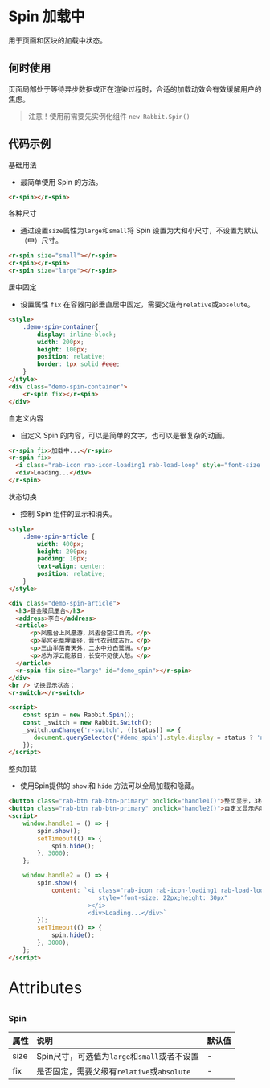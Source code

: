 # Spin 加载中

用于页面和区块的加载中状态。

## 何时使用

页面局部处于等待异步数据或正在渲染过程时，合适的加载动效会有效缓解用户的焦虑。

> 注意！使用前需要先实例化组件  `new Rabbit.Spin()`

## 代码示例

 基础用法

- 最简单使用 Spin 的方法。

```html
<r-spin></r-spin>
```

各种尺寸

- 通过设置`size`属性为`large`和`small`将 Spin 设置为大和小尺寸，不设置为默认（中）尺寸。

```html
<r-spin size="small"></r-spin>
<r-spin></r-spin>
<r-spin size="large"></r-spin>
```

居中固定

- 设置属性 `fix` 在容器内部垂直居中固定，需要父级有`relative`或`absolute`。

```html
<style>
    .demo-spin-container{
    	display: inline-block;
        width: 200px;
        height: 100px;
        position: relative;
        border: 1px solid #eee;
    }
</style>
<div class="demo-spin-container">
    <r-spin fix></r-spin>
</div>
```

自定义内容

- 自定义 Spin 的内容，可以是简单的文字，也可以是很复杂的动画。

```html
<r-spin fix>加载中...</r-spin>
<r-spin fix>
  <i class="rab-icon rab-icon-loading1 rab-load-loop" style="font-size: 22px; height: 30px"></i>
  <div>Loading...</div>
</r-spin>
```

状态切换

- 控制 Spin 组件的显示和消失。

```html
<style>
    .demo-spin-article {
        width: 400px;
        height: 200px;
        padding: 10px;
        text-align: center;
        position: relative;
    }
</style>

<div class="demo-spin-article">
  <h3>登金陵凤凰台</h3>
  <address>李白</address>
  <article>
      <p>凤凰台上凤凰游，凤去台空江自流。</p>
      <p>吴宫花草埋幽径，晋代衣冠成古丘。</p>
      <p>三山半落青天外，二水中分白鹭洲。</p>
      <p>总为浮云能蔽日，长安不见使人愁。</p>
  </article>
  <r-spin fix size="large" id="demo_spin"></r-spin>
</div>
<br /> 切换显示状态：
<r-switch></r-switch>

<script>
    const spin = new Rabbit.Spin();
    const _switch = new Rabbit.Switch();
    _switch.onChange('r-switch', ([status]) => {
       document.querySelector('#demo_spin').style.display = status ? 'none' : '';
    });
</script>
```

整页加载 

- 使用Spin提供的 `show` 和 `hide` 方法可以全局加载和隐藏。

```html
<button class="rab-btn rab-btn-primary" onclick="handle1()">整页显示，3秒后关闭</button>
<button class="rab-btn rab-btn-primary" onclick="handle2()">自定义显示内容</button>
<script>
    window.handle1 = () => {
        spin.show();
        setTimeout(() => {
            spin.hide();
        }, 3000);
    };

    window.handle2 = () => {
        spin.show({
            content: `<i class="rab-icon rab-icon-loading1 rab-load-loop" 
						 style="font-size: 22px;height: 30px"
					  ></i>
           			  <div>Loading...</div>`
        });
        setTimeout(() => {
            spin.hide();
        }, 3000);
    };
</script>
```

<p style="font-size: 32px">Attributes</p>

### Spin

| 属性 | 说明                                         | 默认值 |
| :--- | :------------------------------------------- | :----- |
| size | Spin尺寸，可选值为`large`和`small`或者不设置 | -      |
| fix  | 是否固定，需要父级有`relative`或`absolute`   | -      |